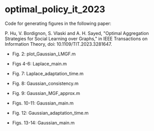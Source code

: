 # optimal_policy_it_2023
Code for generating figures in the following paper:

P. Hu, V. Bordignon, S. Vlaski and A. H. Sayed, "Optimal Aggregation Strategies for Social Learning over Graphs," in IEEE Transactions on Information Theory, doi: 10.1109/TIT.2023.3281647.


- Fig. 2:       plot_Gaussian_LMGF.m

- Figs 4-6:     Laplace_main.m

- Fig. 7:       Laplace_adaptation_time.m

- Fig. 8:       Gaussian_consistency.m

- Fig. 9:       Gaussian_MGF_approx.m

- Figs. 10-11:  Gaussian_main.m

- Fig. 12:      Gaussian_adaptation_time.m

- Figs. 13-14:  Gaussian_main.m
